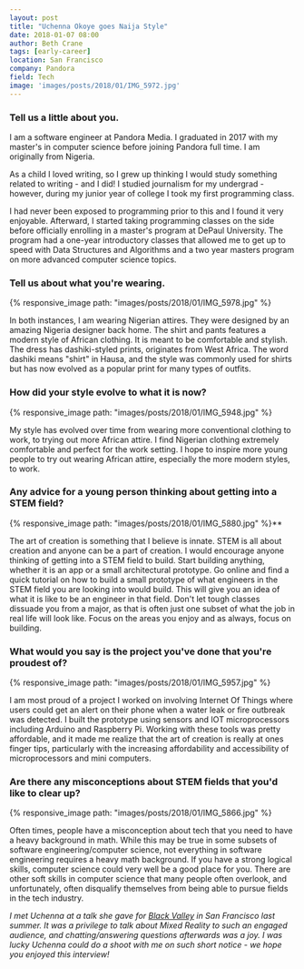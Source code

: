 ```yaml
---
layout: post
title: "Uchenna Okoye goes Naija Style"
date: 2018-01-07 08:00
author: Beth Crane
tags: [early-career]
location: San Francisco
company: Pandora
field: Tech
image: 'images/posts/2018/01/IMG_5972.jpg'
---
```


### Tell us a little about you.

I am a software engineer at Pandora Media. I graduated in 2017 with my master's in computer science before joining Pandora full time. I am originally from Nigeria.

As a child I loved writing, so I grew up thinking I would study something related to writing - and I did! I studied journalism for my undergrad - however, during my junior year of college I took my first programming class.

I had never been exposed to programming prior to this and I found it very enjoyable. Afterward, I started taking programming classes on the side before officially enrolling in a master's program at DePaul University. The program had a one-year introductory classes that allowed me to get up to speed with Data Structures and Algorithms and a two year masters program on more advanced computer science topics.

### Tell us about what you're wearing.

{% responsive_image path: "images/posts/2018/01/IMG_5978.jpg" %}

In both instances, I am wearing Nigerian attires. They were designed by an amazing Nigeria designer back home. The shirt and pants features a modern style of African clothing. It is meant to be comfortable and stylish. The dress has dashiki-styled prints, originates from West Africa. The word dashiki means "shirt" in Hausa, and the style was commonly used for shirts but has now evolved as a popular print for many types of outfits.

### How did your style evolve to what it is now?

{% responsive_image path: "images/posts/2018/01/IMG_5948.jpg" %}

My style has evolved over time from wearing more conventional clothing to work, to trying out more African attire. I find Nigerian clothing extremely comfortable and perfect for the work setting. I hope to inspire more young people to try out wearing African attire, especially the more modern styles, to work.

### Any advice for a young person thinking about getting into a STEM field?

{% responsive_image path: "images/posts/2018/01/IMG_5880.jpg" %}**

The art of creation is something that I believe is innate. STEM is all about creation and anyone can be a part of creation. I would encourage anyone thinking of getting into a STEM field to build. Start building anything, whether it is an app or a small architectural prototype. Go online and find a quick tutorial on how to build a small prototype of what engineers in the STEM field you are looking into would build. This will give you an idea of what it is like to be an engineer in that field. Don't let tough classes dissuade you from a major, as that is often just one subset of what the job in real life will look like. Focus on the areas you enjoy and as always, focus on building.

### What would you say is the project you've done that you're proudest of?

{% responsive_image path: "images/posts/2018/01/IMG_5957.jpg" %}

I am most proud of a project I worked on involving Internet Of Things where users could get an alert on their phone when a water leak or fire outbreak was detected. I built the prototype using sensors and IOT microprocessors including Arduino and Raspberry Pi. Working with these tools was pretty affordable, and it made me realize that the art of creation is really at ones finger tips, particularly with the increasing affordability and accessibility of microprocessors and mini computers.

### Are there any misconceptions about STEM fields that you'd like to clear up?

{% responsive_image path: "images/posts/2018/01/IMG_5866.jpg" %}

Often times, people have a misconception about tech that you need to have a heavy background in math. While this may be true in some subsets of software engineering/computer science, not everything in software engineering requires a heavy math background. If you have a strong logical skills, computer science could very well be a good place for you. There are other soft skills in computer science that many people often overlook, and unfortunately, often disqualify themselves from being able to pursue fields in the tech industry.

*I met Uchenna at a talk she gave for [Black Valley](https://www.jopwell.com/thewell/posts/how-3-friends-brought-together-500-silicon-valley-interns) in San Francisco last summer. It was a privilege to talk about Mixed Reality to such an engaged audience, and chatting/answering questions afterwards was a joy. I was lucky Uchenna could do a shoot with me on such short notice - we hope you enjoyed this interview!*
